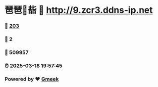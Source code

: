 # 琶琶🔭啙 :link: http://9.zcr3.ddns-ip.net 
### :page_facing_up: [203](http://9.zcr3.ddns-ip.net/tag.html) 
### :speech_balloon: 2 
### :hibiscus: 509957 
### :alarm_clock: 2025-03-18 19:57:45 
### Powered by :heart: [Gmeek](https://github.com/Meekdai/Gmeek)
